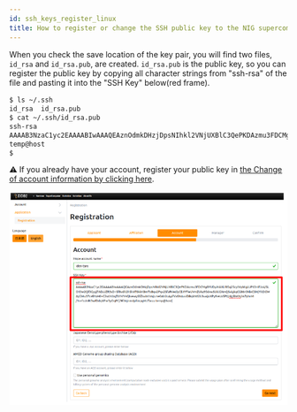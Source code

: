 ```yaml
---
id: ssh_keys_register_linux
title: How to register or change the SSH public key to the NIG supercomputer (Linux)
---
```



When you check the save location of the key pair, you will find two files, `id_rsa` and `id_rsa.pub`, are created.
`id_rsa.pub` is the public key, so you can register the public key by copying all character strings from "ssh-rsa" of the file and pasting it into the "SSH Key" below(red frame).

```
$ ls ~/.ssh
id_rsa  id_rsa.pub
$ cat ~/.ssh/id_rsa.pub
ssh-rsa AAAAB3NzaC1yc2EAAAABIwAAAQEAznOdmkDHzjDpsNIhkl2VNjUXBlC3QePKDAzmu3FDCMgBYUDyiXAXLf85q25cylVq66gLUP63nlFJz4/SLO13w2Qf3Gyyj7ADJJZR3sD+Sf8vdlt2hShAT0kkKBmToBqv2Pqx2SfzRVedlyCE4YFieUVmZUkz95dxwSUklGXmQSvigkqCG86r0NlxCSMjYitDGWAyGMu37cvBYzH0+C2uthtbqTd1VYHfjtvewySSZsvbVVnjLme0Ah2cAyifVaSN4uslDBqkN62b3vaijoXPy9ieUzSP0/dgBhKN/m7yhnM/1s+foJnRI3wfDdqXPw3yOqPC/9EXrjnmdpEmpgMJTw== temp@host
$ 
```

&#x26A0; If you already have your account, register your public key in [<u>the Change of account information by clicking here</u>](/application/change_account_info).

![](reg_ssh_EN.png)
